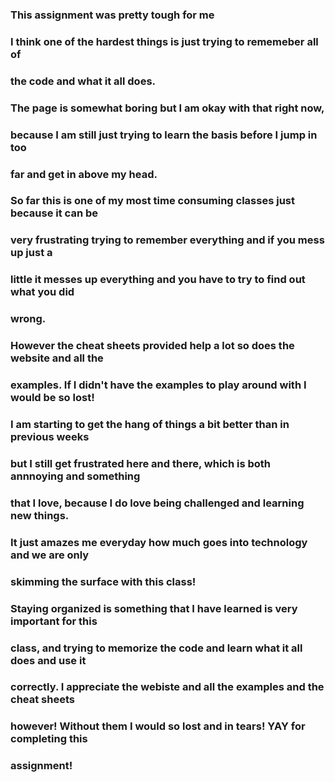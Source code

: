 ### This assignment was pretty tough for me
### I think one of the hardest things is just trying to rememeber all of
### the code and what it all does.
### The page is somewhat boring but I am okay with that right now,
### because I am still just trying to learn the basis before I jump in too
### far and get in above my head.
### So far this is one of my most time consuming classes just because it can be
### very frustrating trying to remember everything and if you mess up just a
### little it messes up everything and you have to try to find out what you did
### wrong.
### However the cheat sheets provided help a lot so does the website and all the
### examples. If I didn't have the examples to play around with I would be so lost!
### I am starting to get the hang of things a bit better than in previous weeks
### but I still get frustrated here and there, which is both annnoying and something
### that I love, because I do love being challenged and learning new things.
### It just amazes me everyday how much goes into technology and we are only
### skimming the surface with this class!
### Staying organized is something that I have learned is very important for this
### class, and trying to memorize the code and learn what it all does and use it
### correctly. I appreciate the webiste and all the examples and the cheat sheets
### however! Without them I would so lost and in tears! YAY for completing this
### assignment!
